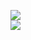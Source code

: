 [![](https://img.shields.io/badge/Made%20With-Github%20Spray-lightgrey.svg?style=for-the-badge&logo=github)](https://github.com/Annihil/github-spray#15853)  
[![](https://i.imgur.com/2DrTn0Z.gif)](https://github.com/Annihil/github-spray)